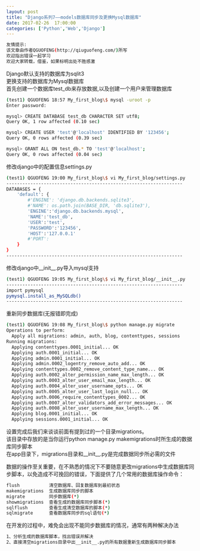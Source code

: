 ```yaml
---
layout: post
title: "Django系列7——models数据库同步及更换Mysql数据库"
date: 2017-02-26  17:00:00
categories: ['Python','Web','Django']
---
```

```bash
友情提示:
该文章由作者QGUOFENG(http://qiuguofeng.com/)所写
欢迎指出错误一起学习
欢迎大家转载，借鉴，如果标明出处不胜感激
```
<!--more-->
Django默认支持的数据库为sqlit3<br />
更换支持的数据库为Mysql数据库
<br />
首先创建一个数据库test_db来存放数据,以及创建一个用户来管理数据库
```bash
(test1) QGUOFENG 18:57 My_first_blog\$ mysql -uroot -p
Enter password: 

mysql> CREATE DATABASE test_db CHARACTER SET utf8;
Query OK, 1 row affected (0.10 sec)

mysql> CREATE USER 'test'@'localhost' IDENTIFIED BY '123456';
Query OK, 0 rows affected (0.39 sec)

mysql> GRANT ALL ON test_db.* TO 'test'@'localhost';
Query OK, 0 rows affected (0.04 sec)
```
修改django中的配置信息settings.py
```bash
(test1) QGUOFENG 19:00 My_first_blog\$ vi My_first_blog/settings.py
------------------------------------------------------------------
DATABASES = {
    'default': {
        #'ENGINE': 'django.db.backends.sqlite3',
        #'NAME': os.path.join(BASE_DIR, 'db.sqlite3'),
        'ENGINE':'django.db.backends.mysql',
        'NAME':'test_db',
        'USER':'test',
        'PASSWORD':'123456',
        'HOST':'127.0.0.1'
        #'PORT':
    }
}
------------------------------------------------------------------
```
修改django中__init__.py导入mysql支持
```bash
(test1) QGUOFENG 19:05 My_first_blog\$ vi My_first_blog/__init__.py
------------------------------------------------------------------
import pymysql
pymysql.install_as_MySQLdb()
------------------------------------------------------------------
```
重新同步数据库(无报错即完成)
```bash
(test1) QGUOFENG 19:08 My_first_blog\$ python manage.py migrate
Operations to perform:
  Apply all migrations: admin, auth, blog, contenttypes, sessions
Running migrations:
  Applying contenttypes.0001_initial... OK
  Applying auth.0001_initial... OK
  Applying admin.0001_initial... OK
  Applying admin.0002_logentry_remove_auto_add... OK
  Applying contenttypes.0002_remove_content_type_name... OK
  Applying auth.0002_alter_permission_name_max_length... OK
  Applying auth.0003_alter_user_email_max_length... OK
  Applying auth.0004_alter_user_username_opts... OK
  Applying auth.0005_alter_user_last_login_null... OK
  Applying auth.0006_require_contenttypes_0002... OK
  Applying auth.0007_alter_validators_add_error_messages... OK
  Applying auth.0008_alter_user_username_max_length... OK
  Applying blog.0001_initial... OK
  Applying sessions.0001_initial... OK
```
设置完成后我们来谈谈前面有提到过的一个目录migrations。<br />
该目录中存放的是当你运行python manage.py makemigrations时所生成的数据库同步脚本<br />
在app目录下，migrations目录和__init__.py是完成数据同步所必需的文件<br />

数据的操作至关重要，在不熟悉的情况下不要随意更改migrations中生成数据库同步脚本，以免造成不可挽回的错误，下面提供了几个常用的数据库操作命令：
```bash
flush           清空数据库、回复数据库到最初状态
makemigrations  生成数据库同步的脚本
migrate         同步数据库(*)
showmigrations  查看生成的数据库同步脚本(*)
sqlflush        查看生成清空数据库的脚本(*)
sqlmigrate      查看数据库同步的sql语句(*)
```

在开发的过程中，难免会出现不能同步数据库的情况，通常有两种解决办法
```bash
1、分析生成的数据库脚本，找出错误并解决
2、直接清空migrations目录中出__init__.py的所有数据重新生成数据库同步脚本
```
